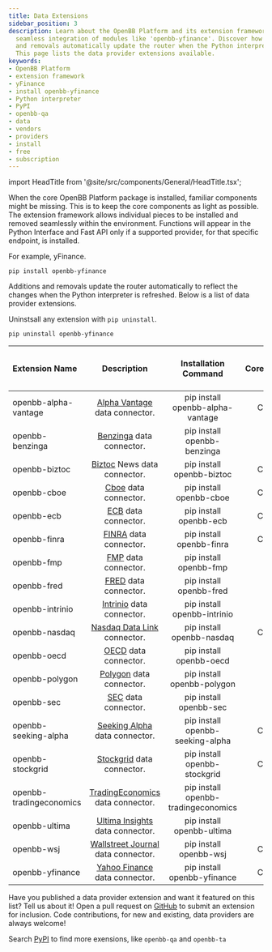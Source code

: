 ```yaml
---
title: Data Extensions
sidebar_position: 3
description: Learn about the OpenBB Platform and its extension framework that allows
  seamless integration of modules like 'openbb-yfinance'. Discover how installations
  and removals automatically update the router when the Python interpreter is refreshed. 
  This page lists the data provider extensions available.
keywords:
- OpenBB Platform
- extension framework
- yFinance
- install openbb-yfinance
- Python interpreter
- PyPI
- openbb-qa
- data
- vendors
- providers
- install
- free
- subscription
---
```


import HeadTitle from '@site/src/components/General/HeadTitle.tsx';

<HeadTitle title="Data Extensions - Usage | OpenBB Platform Docs" />

When the core OpenBB Platform package is installed, familiar components might be missing.  This is to keep the core components as light as possible.  The extension framework allows individual pieces to be installed and removed seamlessly within the environment.  Functions will appear in the Python Interface and Fast API only if a supported provider, for that specific endpoint, is installed.

For example, yFinance.

```console
pip install openbb-yfinance
```

Additions and removals update the router automatically to reflect the changes when the Python interpreter is refreshed.  Below is a list of data provider extensions.

Uninstsall any extension with `pip uninstall`.

```console
pip uninstall openbb-yfinance
```

| Extension Name | Description | Installation Command | Core/Community | Minimum Subscription Type Required |
|:-----------------|:-----------:|:-------------------:|:-----------------:|--------------------------------------:|
| openbb-alpha-vantage | [Alpha Vantage](https://www.alphavantage.co/) data connector. | pip install openbb-alpha-vantage | Community | Free |
| openbb-benzinga | [Benzinga](https://www.benzinga.com/apis/en-ca/) data connector. | pip install openbb-benzinga | Core | Paid |
| openbb-biztoc | [Biztoc](https://api.biztoc.com/#biztoc-default) News data connector. | pip install openbb-biztoc | Community | Free |
| openbb-cboe | [Cboe](https://www.cboe.com/delayed_quotes/) data connector. | pip install openbb-cboe | Community | None |
| openbb-ecb | [ECB](https://data.ecb.europa.eu/) data connector. | pip install openbb-ecb | Community | None |
| openbb-finra | [FINRA](https://www.finra.org/finra-data) data connector. | pip install openbb-finra | Community | None / Free |
| openbb-fmp | [FMP](https://site.financialmodelingprep.com/developer/) data connector. | pip install openbb-fmp | Core | Free |
| openbb-fred | [FRED](https://fred.stlouisfed.org/) data connector. | pip install openbb-fred | Core | Free |
| openbb-intrinio | [Intrinio](https://intrinio.com/pricing) data connector. | pip install openbb-intrinio | Core | Paid |
| openbb-nasdaq | [Nasdaq Data Link](https://data.nasdaq.com/) connector. | pip install openbb-nasdaq | Community | None / Free |
| openbb-oecd | [OECD](https://data.oecd.org/) data connector. | pip install openbb-oecd | Core | Free |
| openbb-polygon | [Polygon](https://polygon.io/) data connector. | pip install openbb-polygon | Core | Free |
| openbb-sec | [SEC](https://www.sec.gov/edgar/sec-api-documentation) data connector. | pip install openbb-sec | Core | None |
| openbb-seeking-alpha | [Seeking Alpha](https://seekingalpha.com/) data connector. | pip install openbb-seeking-alpha | Community | None |
| openbb-stockgrid | [Stockgrid](https://stockgrid.io) data connector. | pip install openbb-stockgrid | Community | None |
| openbb-tradingeconomics | [TradingEconomics](https://tradingeconomics.com/api) data connector. | pip install openbb-tradingeconomics | Core | Paid |
| openbb-ultima | [Ultima Insights](https://ultimainsights.ai/openbb) data connector. | pip install openbb-ultima | Core | Paid |
| openbb-wsj | [Wallstreet Journal](https://www.wsj.com/) data connector. | pip install openbb-wsj | Community | None |
| openbb-yfinance | [Yahoo Finance](https://finance.yahoo.com/) data connector. | pip install openbb-yfinance | Community | None |

Have you published a data provider extension and want it featured on this list?  Tell us about it! Open a pull request on [GitHub](https://github.com/OpenBB-finance/OpenBBTerminal/) to submit an extension for inclusion.  Code contributions, for new and existing, data providers are always welcome!

Search [PyPI](https://pypi.org/search/?q=openbb-) to find more exensions, like `openbb-qa` and `openbb-ta`
